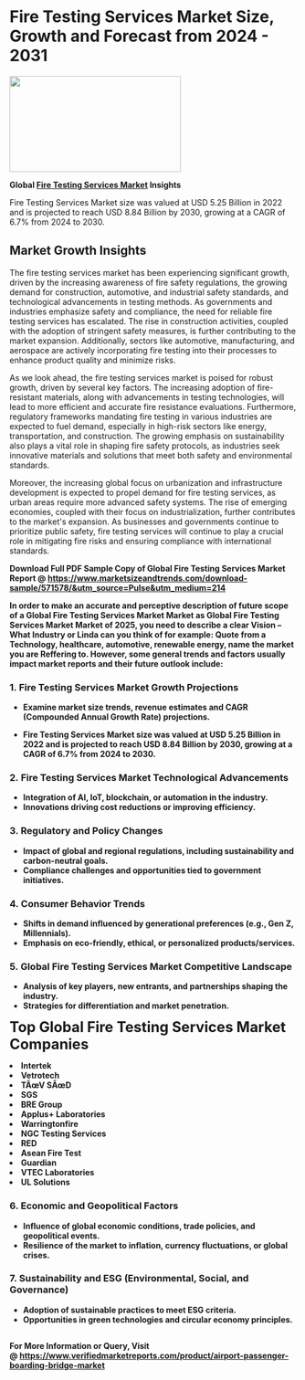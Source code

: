 <H1>Fire Testing Services Market Size, Growth and Forecast from 2024 - 2031</H1><img class="aligncenter size-medium wp-image-584254" src="https://thirdeyenews.in/wp-content/uploads/2024/09/Global-Market-Research-300x168.jpeg" alt="" width="300" height="168" /><p><strong>Global&nbsp;<a href="https://www.marketsizeandtrends.com/download-sample/571578/&amp;utm_source=Pulse&amp;utm_medium=214">Fire Testing Services Market</a> Insights</strong></p><p>Fire Testing Services Market size was valued at USD 5.25 Billion in 2022 and is projected to reach USD 8.84 Billion by 2030, growing at a CAGR of 6.7% from 2024 to 2030.</p><p><h2>Market Growth Insights</h2> <p>The fire testing services market has been experiencing significant growth, driven by the increasing awareness of fire safety regulations, the growing demand for construction, automotive, and industrial safety standards, and technological advancements in testing methods. As governments and industries emphasize safety and compliance, the need for reliable fire testing services has escalated. The rise in construction activities, coupled with the adoption of stringent safety measures, is further contributing to the market expansion. Additionally, sectors like automotive, manufacturing, and aerospace are actively incorporating fire testing into their processes to enhance product quality and minimize risks.</p> <p><strong></strong></p> <p>As we look ahead, the fire testing services market is poised for robust growth, driven by several key factors. The increasing adoption of fire-resistant materials, along with advancements in testing technologies, will lead to more efficient and accurate fire resistance evaluations. Furthermore, regulatory frameworks mandating fire testing in various industries are expected to fuel demand, especially in high-risk sectors like energy, transportation, and construction. The growing emphasis on sustainability also plays a vital role in shaping fire safety protocols, as industries seek innovative materials and solutions that meet both safety and environmental standards.</p> <p>Moreover, the increasing global focus on urbanization and infrastructure development is expected to propel demand for fire testing services, as urban areas require more advanced safety systems. The rise of emerging economies, coupled with their focus on industrialization, further contributes to the market's expansion. As businesses and governments continue to prioritize public safety, fire testing services will continue to play a crucial role in mitigating fire risks and ensuring compliance with international standards.</p> <p><strong></p><p><span class=""><strong>Download Full PDF Sample Copy of Global Fire Testing Services Market Report</strong> @ <a href="https://www.marketsizeandtrends.com/download-sample/571578/&amp;utm_source=Pulse&amp;utm_medium=214" target="_blank">https://www.marketsizeandtrends.com/download-sample/571578/&amp;utm_source=Pulse&amp;utm_medium=214</a></span></p><p>In order to make an accurate and perceptive description of future scope of a Global&nbsp;Fire Testing Services Market Market as Global&nbsp;Fire Testing Services Market Market of 2025, you need to describe a clear Vision &ndash; What Industry or Linda can you think of for example: Quote from a Technology, healthcare, automotive, renewable energy, name the market you are Reffering to. However, some general trends and factors usually impact market reports and their future outlook include:</p><h3>1.&nbsp;<strong>Fire Testing Services Market Growth Projections</strong></h3><ul><li>Examine market size trends, revenue estimates and CAGR (Compounded Annual Growth Rate) projections.</li><li><p>Fire Testing Services Market size was valued at USD 5.25 Billion in 2022 and is projected to reach USD 8.84 Billion by 2030, growing at a CAGR of 6.7% from 2024 to 2030.</p></li></ul><h3>2.&nbsp;<strong>Fire Testing Services Market Technological Advancements</strong></h3><ul><li>Integration of AI, IoT, blockchain, or automation in the industry.</li><li>Innovations driving cost reductions or improving efficiency.</li></ul><h3>3.&nbsp;<strong>Regulatory and Policy Changes</strong></h3><ul><li>Impact of global and regional regulations, including sustainability and carbon-neutral goals.</li><li>Compliance challenges and opportunities tied to government initiatives.</li></ul><h3>4.&nbsp;<strong>Consumer Behavior Trends</strong></h3><ul><li>Shifts in demand influenced by generational preferences (e.g., Gen Z, Millennials).</li><li>Emphasis on eco-friendly, ethical, or personalized products/services.</li></ul><h3>5.&nbsp;<strong>Global Fire Testing Services Market Competitive Landscape</strong></h3><ul><li>Analysis of key players, new entrants, and partnerships shaping the industry.</li><li>Strategies for differentiation and market penetration.</li></ul><p data-pm-slice="1 1 []"><span style="color: inherit; font-family: inherit; font-size: 25px;">Top Global Fire Testing Services Market Companies</span></p><div class="" data-test-id=""><p><li>Intertek</li><li> Vetrotech</li><li> TÃœV SÃœD</li><li> SGS</li><li> BRE Group</li><li> Applus+ Laboratories</li><li> Warringtonfire</li><li> NGC Testing Services</li><li> RED</li><li> Asean Fire Test</li><li> Guardian</li><li> VTEC Laboratories</li><li> UL Solutions</li></p></div><h3>6.&nbsp;<strong>Economic and Geopolitical Factors</strong></h3><ul><li>Influence of global economic conditions, trade policies, and geopolitical events.</li><li>Resilience of the market to inflation, currency fluctuations, or global crises.</li></ul><h3>7.&nbsp;<strong>Sustainability and ESG (Environmental, Social, and Governance)</strong></h3><ul><li>Adoption of sustainable practices to meet ESG criteria.</li><li>Opportunities in green technologies and circular economy principles.</li></ul><h2><strong style="font-size: 14px;">For More Information or Query, Visit @&nbsp;</strong><a style="background-color: #ffffff; font-size: 14px;" href="https://www.marketsizeandtrends.com/report/fire-testing-services-market/" target="_blank">https://www.verifiedmarketreports.com/product/airport-passenger-boarding-bridge-market</a></h2>
